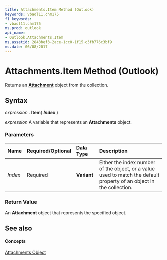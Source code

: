 ```yaml
---
title: Attachments.Item Method (Outlook)
keywords: vbaol11.chm175
f1_keywords:
- vbaol11.chm175
ms.prod: outlook
api_name:
- Outlook.Attachments.Item
ms.assetid: 2843bef3-2ace-1cc0-1f15-c3fb776c3bf9
ms.date: 06/08/2017
---
```



# Attachments.Item Method (Outlook)

Returns an  **[Attachment](Outlook.Attachment.md)** object from the collection.


## Syntax

 _expression_ . **Item**( **_Index_** )

 _expression_ A variable that represents an **Attachments** object.


### Parameters



|**Name**|**Required/Optional**|**Data Type**|**Description**|
|:-----|:-----|:-----|:-----|
| _Index_|Required| **Variant**|Either the index number of the object, or a value used to match the default property of an object in the collection.|

### Return Value

An  **Attachment** object that represents the specified object.


## See also


#### Concepts


[Attachments Object](Outlook.Attachments.md)

